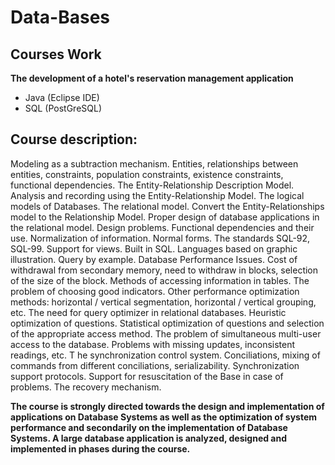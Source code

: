 # Data-Bases

## Courses Work

**The development of a hotel's reservation management application**
- Java (Eclipse IDE)
- SQL (PostGreSQL)

## Course description:
Modeling as a subtraction mechanism. Entities, relationships between entities, constraints, population constraints, existence constraints, functional dependencies. 
The Entity-Relationship Description Model. Analysis and recording using the Entity-Relationship Model. The logical models of Databases. The relational model. 
Convert the Entity-Relationships model to the Relationship Model. 
Proper design of database applications in the relational model. Design problems. Functional dependencies and their use.
Normalization of information. Normal forms. 
The standards SQL-92, SQL-99. Support for views. Built in SQL. Languages based on graphic illustration. Query by example.
Database Performance Issues. Cost of withdrawal from secondary memory, need to withdraw in blocks, selection of the size of the block.
Methods of accessing information in tables. The problem of choosing good indicators. 
Other performance optimization methods: horizontal / vertical segmentation, horizontal / vertical grouping, etc. 
The need for query optimizer in relational databases. 
Heuristic optimization of questions. Statistical optimization of questions and selection of the appropriate access method. 
The problem of simultaneous multi-user access to the database. Problems with missing updates, inconsistent readings, etc. T
he synchronization control system. Conciliations, mixing of commands from different conciliations, serializability. Synchronization support protocols.
Support for resuscitation of the Base in case of problems. The recovery mechanism.


**The course is strongly directed towards the design and implementation of applications on Database Systems as well as the optimization of system performance and secondarily on the implementation of Database Systems. 
A large database application is analyzed, designed and implemented in phases during the course.**
